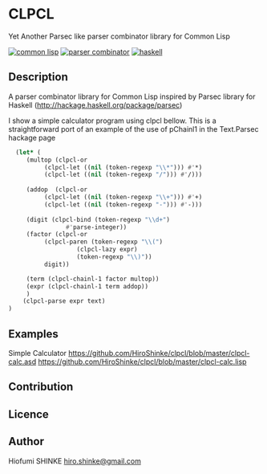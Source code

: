 # CLPCL
Yet Another Parsec like parser combinator library for Common Lisp

[![common lisp][shield-commonLisp]](#)
[![parser combinator][shield-parser]](#)
[![haskell][shield-haskell]](#)

## Description

A parser combinator library for Common Lisp
inspired by Parsec library for Haskell
(http://hackage.haskell.org/package/parsec)

I show a simple calculator program using clpcl bellow.
This is a straightforward port of 
an example of the use of pChainl1 
in the Text.Parsec hackage page

```lisp
  (let* (
	 (multop (clpcl-or
		  (clpcl-let ((nil (token-regexp "\\*"))) #'*)
		  (clpcl-let ((nil (token-regexp "/"))) #'/)))
	 
	 (addop  (clpcl-or
		  (clpcl-let ((nil (token-regexp "\\+"))) #'+)
		  (clpcl-let ((nil (token-regexp "-"))) #'-)))
	 
	 (digit (clpcl-bind (token-regexp "\\d+")
			    #'parse-integer))
	 (factor (clpcl-or
		  (clpcl-paren (token-regexp "\\(")
			       (clpcl-lazy expr)
			       (token-regexp "\\)"))
		  digit))

	 (term (clpcl-chainl-1 factor multop))
	 (expr (clpcl-chainl-1 term addop))
	 )
    (clpcl-parse expr text)
)
```

## Examples

Simple Calculator
https://github.com/HiroShinke/clpcl/blob/master/clpcl-calc.asd
https://github.com/HiroShinke/clpcl/blob/master/clpcl-calc.lisp

## Contribution

## Licence

## Author

   Hiofumi SHINKE <hiro.shinke@gmail.com>


[shield-commonLisp]: https://img.shields.io/badge/lang-commonLisp-brightgreen.svg
[shield-parser]: https://img.shields.io/badge/tag-parser_combinator-green.svg
[shield-haskell]: https://img.shields.io/badge/tag-haskell-green.svg
